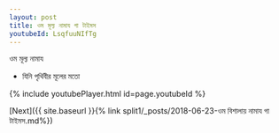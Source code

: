 ```yaml
---
layout: post
title: ওম মূল্য নামায গা টাইমস
youtubeId: LsqfuuNIfTg
---
```

 
 
 ওম মূল্য নামায  
 
 -  যিনি পৃথিবীর মূলের মতো 
 
  
 
  
 
 
 
 
 
 


{% include youtubePlayer.html id=page.youtubeId %}
 
[Next]({{ site.baseurl }}{% link  split1/_posts/2018-06-23-ওম বিশালায় নামায গা টাইমস.md%})
 
